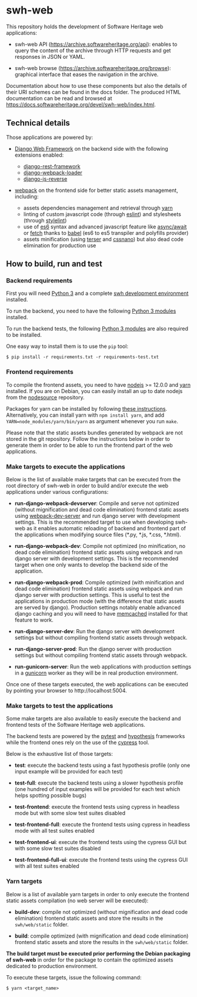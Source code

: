 # swh-web

This repository holds the development of Software Heritage web applications:

* swh-web API (https://archive.softwareheritage.org/api): enables to query the content of the archive through HTTP requests and get responses in JSON or YAML.

* swh-web browse (https://archive.softwareheritage.org/browse): graphical interface that eases the navigation in the archive.

Documentation about how to use these components but also the details of their URI schemes
can be found in the docs folder. The produced HTML documentation can be read and browsed
at https://docs.softwareheritage.org/devel/swh-web/index.html.

## Technical details

Those applications are powered by:

  * [Django Web Framework](https://www.djangoproject.com/) on the backend side with the following extensions enabled:

    * [django-rest-framework](http://www.django-rest-framework.org/)
    * [django-webpack-loader](https://github.com/owais/django-webpack-loader)
    * [django-js-reverse](http://django-js-reverse.readthedocs.io/en/latest/)

  * [webpack](https://webpack.js.org/) on the frontend side for better static assets management, including:

    * assets dependencies management and retrieval through [yarn](https://yarnpkg.com/en/)
    * linting of custom javascript code (through [eslint](https://eslint.org/)) and stylesheets (through [stylelint](https://stylelint.io/))
    * use of [es6](http://es6-features.org) syntax and advanced javascript feature like [async/await](https://javascript.info/async-await) or [fetch](https://developer.mozilla.org/en-US/docs/Web/API/Fetch_API) thanks to [babel](https://babeljs.io/) (es6 to es5 transpiler and polyfills provider)
    * assets minification (using [terser](https://github.com/terser-js/terser) and [cssnano](http://cssnano.co/)) but also dead code elimination for production use

## How to build, run and test

### Backend requirements

First you will need [Python 3](https://www.python.org) and a complete [swh development environment](https://forge.softwareheritage.org/source/swh-environment/) installed.

To run the backend, you need to have the following [Python 3 modules](requirements.txt) installed.

To run the backend tests, the following [Python 3 modules](requirements-test.txt) are also required to be installed.

One easy way to install them is to use the `pip` tool:
```
$ pip install -r requirements.txt -r requirements-test.txt
```

### Frontend requirements

To compile the frontend assets, you need to have [nodejs](https://nodejs.org/en/) >= 12.0.0 and [yarn](https://yarnpkg.com/en/) installed. If you are on Debian, you can easily install an up to date nodejs from the [nodesource](https://github.com/nodesource/distributions/blob/master/README.md) repository.

Packages for yarn can be installed by following [these instructions](https://yarnpkg.com/en/docs/install#debian-stable).
Alternatively, you can install yarn with `npm install yarn`, and add `YARN=node_modules/yarn/bin/yarn` as argument whenever you run `make`.

Please note that the static assets bundles generated by webpack are not stored in the git repository. Follow the instructions below in order to generate them in order to be able to run the frontend part of the web applications.

### Make targets to execute the applications

Below is the list of available make targets that can be executed from the root directory of swh-web in order to build and/or execute the web applications under various configurations:

* **run-django-webpack-devserver**: Compile and serve not optimized (without mignification and dead code elimination) frontend static assets using [webpack-dev-server](https://github.com/webpack/webpack-dev-server) and run django server with development settings. This is the recommended target to use when developing swh-web as it enables automatic reloading of backend and frontend part of the applications when modifying source files (*.py, *.js, *.css, *.html).

* **run-django-webpack-dev**: Compile not optimized (no minification, no dead code elimination) frontend static assets using webpack and run django server with development settings. This is the recommended target when one only wants to develop the backend side of the application.

* **run-django-webpack-prod**: Compile optimized (with minification and dead code elimination) frontend static assets using webpack and run django server with production settings. This is useful to test the applications in production mode (with the difference that static assets are served by django). Production settings notably enable advanced django caching and you will need to have [memcached](https://memcached.org/) installed for that feature to work.

* **run-django-server-dev**: Run the django server with development settings but without compiling frontend static assets through webpack.

* **run-django-server-prod**: Run the django server with production settings but without compiling frontend static assets through webpack.

* **run-gunicorn-server**: Run the web applications with production settings in a [gunicorn](http://gunicorn.org/) worker as they will be in real production environment.

Once one of these targets executed, the web applications can be executed by pointing your browser to http://localhost:5004.

### Make targets to test the applications

Some make targets are also available to easily execute the backend and frontend tests of the Software Heritage web applications.

The backend tests are powered by the [pytest](https://docs.pytest.org/en/latest/) and [hypothesis](https://hypothesis.readthedocs.io/en/latest/) frameworks while the frontend ones rely on the use of the [cypress](https://www.cypress.io/) tool.

Below is the exhaustive list of those targets:

* **test**: execute the backend tests using a fast hypothesis profile (only one input example will be provided for each test)

* **test-full**: execute the backend tests using a slower hypothesis profile (one hundred of input examples will be provided for each test which helps spotting possible bugs)

* **test-frontend**: execute the frontend tests using cypress in headless mode but with some slow test suites disabled

* **test-frontend-full**: execute the frontend tests using cypress in headless mode with all test suites enabled

* **test-frontend-ui**: execute the frontend tests using the cypress GUI but with some slow test suites disabled

* **test-frontend-full-ui**: execute the frontend tests using the cypress GUI with all test suites enabled

### Yarn targets

Below is a list of available yarn targets in order to only execute the frontend static assets compilation (no web server will be executed):

* **build-dev**: compile not optimized (without mignification and dead code elimination) frontend static assets and store the results in the `swh/web/static` folder.

* **build**: compile optimized (with mignification and dead code elimination) frontend static assets and store the results in the `swh/web/static` folder.

**The build target must be executed prior performing the Debian packaging of swh-web** in order for the package to contain the optimized assets dedicated to production environment.

To execute these targets, issue the following command:

```
$ yarn <target_name>
```
